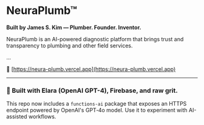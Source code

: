 # NeuraPlumb™

**Built by James S. Kim — Plumber. Founder. Inventor.**

NeuraPlumb is an AI-powered diagnostic platform that brings trust and transparency to plumbing and other field services.

...

🔗 [https://neura-plumb.vercel.app](https://neura-plumb.vercel.app)

---

### 💬 Built with Elara (OpenAI GPT-4), Firebase, and raw grit.

This repo now includes a `functions-ai` package that exposes an HTTPS endpoint powered by OpenAI's GPT‑4o model. Use it to experiment with AI-assisted workflows.